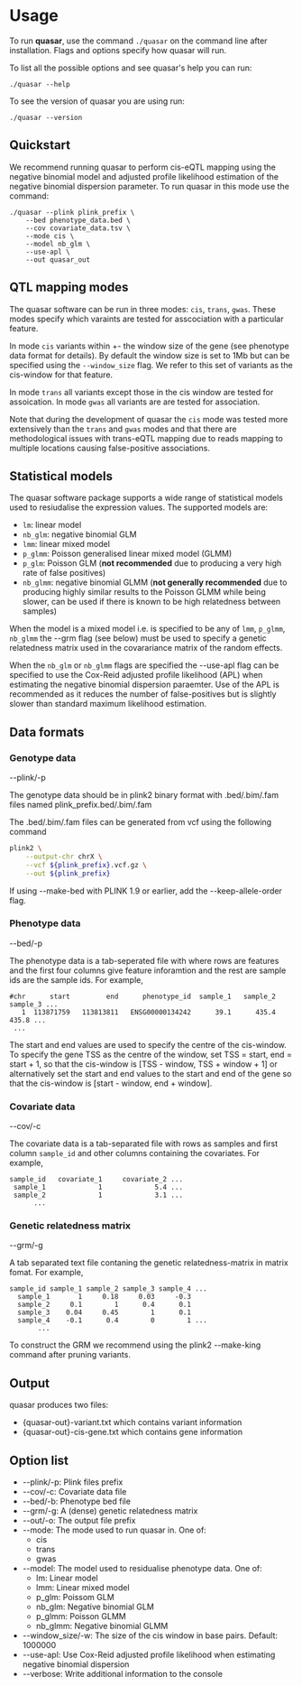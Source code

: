 # Usage

To run **quasar**, use the command `./quasar` on the command line after installation. Flags and options specify how quasar will run. 

To list all the possible options and see quasar's help you can run: 

```
./quasar --help
```

To see the version of quasar you are using run: 

```
./quasar --version
```

## Quickstart

We recommend running quasar to perform cis-eQTL mapping using the negative binomial model and adjusted profile likelihood estimation of the negative binomial dispersion parameter. To run quasar in this mode use the command: 

```
./quasar --plink plink_prefix \
    --bed phenotype_data.bed \
    --cov covariate_data.tsv \
    --mode cis \
    --model nb_glm \
    --use-apl \
    --out quasar_out
```

## QTL mapping modes

The quasar software can be run in three modes: `cis`, `trans`, `gwas`. These modes specify which varaints are tested for asscociation with a particular feature. 

In mode `cis` variants within +- the window size of the gene (see phenotype data format for details). By default the window size is set to 1Mb but can be specified using the `--window_size` flag. We refer to this set of variants as the cis-window for that feature. 

In mode `trans` all variants except those in the cis window are tested for assoication. In mode `gwas` all variants are are tested for association. 

Note that during the development of quasar the `cis` mode was tested more extensively than the `trans` and `gwas` modes and that there are methodological issues with trans-eQTL mapping due to reads mapping to multiple locations causing false-positive associations. 

## Statistical models

The quasar software package supports a wide range of statistical models used to resiudalise the expression values. The supported models are:

* `lm`: linear model
* `nb_glm`: negative binomial GLM 
* `lmm`: linear mixed model
* `p_glmm`: Poisson generalised linear mixed model (GLMM)
* `p_glm`: Poisson GLM (**not recommended** due to producing a very high rate of false positives)
* `nb_glmm`: negative binomial GLMM (**not generally recommended** due to producing highly similar results to the Poisson GLMM while being slower, can be used if there is known to be high relatedness between samples)

When the model is a mixed model i.e. is specified to be any of `lmm`, `p_glmm`, `nb_glmm` the --grm flag (see below) must be used to specify a genetic relatedness matrix used in the covarariance matrix of the random effects. 

When the `nb_glm` or `nb_glmm` flags are specified the --use-apl flag can be specified to use the Cox-Reid adjusted profile likelihood (APL) when estimating the negative binomial dispersion paraemter. Use of the APL is recommended as it reduces the number of false-positives but is slightly slower than standard maximum likelihood estimation.

## Data formats

### Genotype data

--plink/-p

The genotype data should be in plink2 binary format with .bed/.bim/.fam files named plink_prefix.bed/.bim/.fam

The .bed/.bim/.fam files can be generated from vcf using the following command

```sh
plink2 \
    --output-chr chrX \
    --vcf ${plink_prefix}.vcf.gz \
    --out ${plink_prefix}
```

If using --make-bed with PLINK 1.9 or earlier, add the --keep-allele-order flag.

### Phenotype data

--bed/-p

The phenotype data is a tab-seperated file with where rows are features and the first four
columns give feature inforamtion and the rest are sample ids are the sample ids. For example, 

```
#chr      start         end      phenotype_id  sample_1   sample_2   sample_3 ...
   1  113871759   113813811   ENSG00000134242      39.1      435.4      435.8 ...
 ...
```

The start and end values are used to specify the centre of the cis-window. To specify the gene TSS as the centre of the window, set TSS = start, end = start + 1, so that the cis-window is [TSS - window, TSS + window + 1] or alternatively set the start and end values to the start and end of the gene so that the cis-window is [start - window, end + window].

### Covariate data

--cov/-c

The covariate data is a tab-separated file with rows as samples and first column `sample_id` and other columns containing the covariates. For example,

```
sample_id   covariate_1     covariate_2 ...
 sample_1             1             5.4 ...
 sample_2             1             3.1 ...
      ...
```

### Genetic relatedness matrix

--grm/-g

A tab separated text file contaning the genetic relatedness-matrix in matrix fomat. For example, 

```
sample_id sample_1 sample_2 sample_3 sample_4 ...
  sample_1       1	   0.18     0.03     -0.3 
  sample_2     0.1	      1      0.4      0.1
  sample_3    0.04	   0.45        1      0.1
  sample_4    -0.1	    0.4        0        1 ...
       ...
```

To construct the GRM we recommend using the plink2 --make-king command after pruning variants.

## Output

quasar produces two files:

* {quasar-out}-variant.txt which contains variant information
* {quasar-out}-cis-gene.txt which contains gene information

## Option list

* --plink/-p: Plink files prefix
* --cov/-c: Covariate data file
* --bed/-b: Phenotype bed file
* --grm/-g: A (dense) genetic relatedness matrix
* --out/-o: The output file prefix
* --mode: The mode used to run quasar in. One of: 
    - cis
    - trans
    - gwas
* --model: The model used to residualise phenotype data. One of:
    - lm: Linear model
    - lmm: Linear mixed model
    - p_glm: Poissom GLM
    - nb_glm: Negative binomial GLM
    - p_glmm: Poisson GLMM
    - nb_glmm: Negative binomial GLMM
* --window_size/-w: The size of the cis window in base pairs. Default: 1000000
* --use-apl: Use Cox-Reid adjusted profile likelihood when estimating negative binomial dispersion
* --verbose: Write additional information to the console
